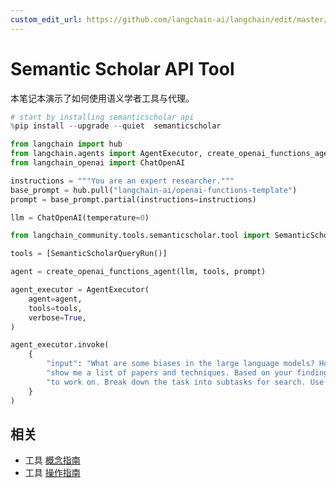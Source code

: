 ```yaml
---
custom_edit_url: https://github.com/langchain-ai/langchain/edit/master/docs/docs/integrations/tools/semanticscholar.ipynb
---
```


# Semantic Scholar API Tool

本笔记本演示了如何使用语义学者工具与代理。

```python
# start by installing semanticscholar api
%pip install --upgrade --quiet  semanticscholar
```


```python
from langchain import hub
from langchain.agents import AgentExecutor, create_openai_functions_agent
from langchain_openai import ChatOpenAI
```


```python
instructions = """You are an expert researcher."""
base_prompt = hub.pull("langchain-ai/openai-functions-template")
prompt = base_prompt.partial(instructions=instructions)
```


```python
llm = ChatOpenAI(temperature=0)
```


```python
from langchain_community.tools.semanticscholar.tool import SemanticScholarQueryRun

tools = [SemanticScholarQueryRun()]
```


```python
agent = create_openai_functions_agent(llm, tools, prompt)
```


```python
agent_executor = AgentExecutor(
    agent=agent,
    tools=tools,
    verbose=True,
)
```


```python
agent_executor.invoke(
    {
        "input": "What are some biases in the large language models? How have people tried to mitigate them? "
        "show me a list of papers and techniques. Based on your findings write new research questions "
        "to work on. Break down the task into subtasks for search. Use the search tool"
    }
)
```

## 相关

- 工具 [概念指南](/docs/concepts/#tools)
- 工具 [操作指南](/docs/how_to/#tools)